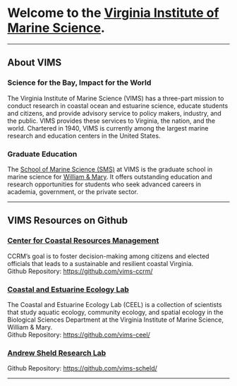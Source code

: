 # Welcome to the [Virginia Institute of Marine Science](https://vims.edu/). 
<hr>

## About VIMS
### Science for the Bay, Impact for the World

The Virginia Institute of Marine Science (VIMS) has a three-part mission to conduct research in coastal ocean and estuarine science, educate students and citizens, and provide advisory service to policy makers, industry, and the public. VIMS provides these services to Virginia, the nation, and the world. Chartered in 1940, VIMS is currently among the largest marine research and education centers in the United States.

### Graduate Education
The [School of Marine Science (SMS)](https://vims.edu/education/graduate/index.php) at VIMS is the graduate school in marine science for [William & Mary](http://www.wm.edu/). It offers outstanding education and research opportunities for students who seek advanced careers in academia, government, or the private sector.
<hr>

## VIMS Resources on Github

### [Center for Coastal Resources Management](https://www.vims.edu/ccrm)
CCRM’s goal is to foster decision-making among citizens and elected officials that leads to a sustainable and resilient coastal Virginia.<BR>
Github Repository: https://github.com/vims-ccrm/


### [Coastal and Estuarine Ecology Lab](https://www.vims.edu/research/units/labgroups/ceel/)
The Coastal and Estuarine Ecology Lab (CEEL) is a collection of scientists that study aquatic ecology, community ecology, and spatial ecology in the Biological Sciences Department at the Virginia Institute of Marine Science, William & Mary. <BR>
Github Repository: https://github.com/vims-ceel/

### [Andrew Sheld Research Lab](https://www.vims.edu/about/directory/faculty/scheld_a.php)
Github Repository: https://github.com/vims-scheld/

<hr>


